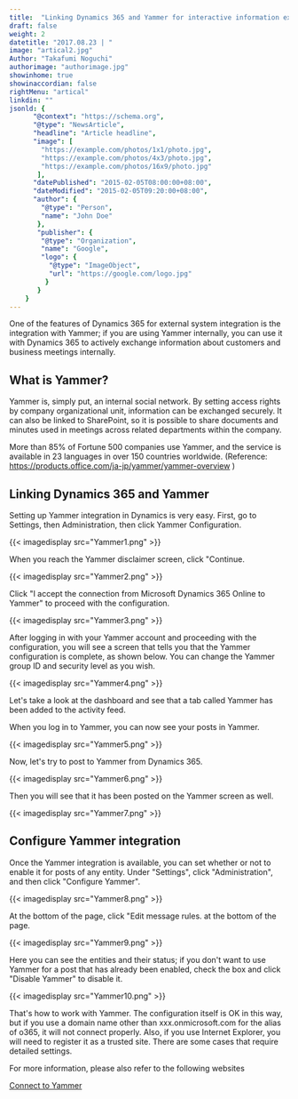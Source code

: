 ```yaml
---
title:  "Linking Dynamics 365 and Yammer for interactive information exchange"
draft: false
weight: 2
datetitle: "2017.08.23 | "
image: "artical2.jpg"
Author: "Takafumi Noguchi"
authorimage: "authorimage.jpg"
showinhome: true
showinaccordian: false
rightMenu: "artical"
linkdin: ""
jsonld: {
      "@context": "https://schema.org",
      "@type": "NewsArticle",
      "headline": "Article headline",
      "image": [
        "https://example.com/photos/1x1/photo.jpg",
        "https://example.com/photos/4x3/photo.jpg",
        "https://example.com/photos/16x9/photo.jpg"
       ],
      "datePublished": "2015-02-05T08:00:00+08:00",
      "dateModified": "2015-02-05T09:20:00+08:00",
      "author": {
        "@type": "Person",
        "name": "John Doe"
       },
       "publisher": {
        "@type": "Organization",
        "name": "Google",
        "logo": {
          "@type": "ImageObject",
          "url": "https://google.com/logo.jpg"
         }
       }
    }
---
```

<!-- Intro  -->
One of the features of Dynamics 365 for external system integration is the integration with Yammer; if you are using Yammer internally, you can use it with Dynamics 365 to actively exchange information about customers and business meetings internally.


## What is Yammer?
Yammer is, simply put, an internal social network. By setting access rights by company organizational unit, information can be exchanged securely. It can also be linked to SharePoint, so it is possible to share documents and minutes used in meetings across related departments within the company.

More than 85% of Fortune 500 companies use Yammer, and the service is available in 23 languages in over 150 countries worldwide. (Reference: https://products.office.com/ja-jp/yammer/yammer-overview )

## Linking Dynamics 365 and Yammer
Setting up Yammer integration in Dynamics is very easy. First, go to Settings, then Administration, then click Yammer Configuration.
<!-- Image= Yammer1.png -->
{{< imagedisplay src="Yammer1.png" >}}


When you reach the Yammer disclaimer screen, click "Continue.
<!-- Image= Yammer2.png -->
{{< imagedisplay src="Yammer2.png" >}}


Click "I accept the connection from Microsoft Dynamics 365 Online to Yammer" to proceed with the configuration.
<!-- Image= Yammer3.png -->
{{< imagedisplay src="Yammer3.png" >}}


After logging in with your Yammer account and proceeding with the configuration, you will see a screen that tells you that the Yammer configuration is complete, as shown below.
You can change the Yammer group ID and security level as you wish.

<!-- Image= Yammer4.png -->
{{< imagedisplay src="Yammer4.png" >}}


Let's take a look at the dashboard and see that a tab called Yammer has been added to the activity feed.

When you log in to Yammer, you can now see your posts in Yammer.
<!-- Image= Yammer5.png -->
{{< imagedisplay src="Yammer5.png" >}}


Now, let's try to post to Yammer from Dynamics 365.
<!-- Image= Yammer6.png -->
{{< imagedisplay src="Yammer6.png" >}}


Then you will see that it has been posted on the Yammer screen as well.
<!-- Image= Yammer7.png -->
{{< imagedisplay src="Yammer7.png" >}}


## Configure Yammer integration
Once the Yammer integration is available, you can set whether or not to enable it for posts of any entity.
Under "Settings", click "Administration", and then click "Configure Yammer".
<!-- Image= Yammer8.png -->
{{< imagedisplay src="Yammer8.png" >}}


At the bottom of the page, click "Edit message rules. at the bottom of the page.
<!-- Image= Yammer9.png -->
{{< imagedisplay src="Yammer9.png" >}}


Here you can see the entities and their status; if you don't want to use Yammer for a post that has already been enabled, check the box and click "Disable Yammer" to disable it.
<!-- Image= Yammer10.png -->
{{< imagedisplay src="Yammer10.png" >}}


That's how to work with Yammer.
The configuration itself is OK in this way, but if you use a domain name other than xxx.onmicrosoft.com for the alias of o365, it will not connect properly. Also, if you use Internet Explorer, you will need to register it as a trusted site. There are some cases that require detailed settings.

For more information, please also refer to the following websites

[Connect to Yammer](https://docs.microsoft.com/ja-jp/power-platform/admin/connect-yammer)    
&nbsp;